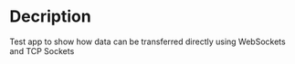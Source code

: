 # Decription
Test app to show how data can be transferred directly using WebSockets and TCP Sockets
